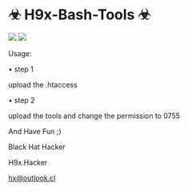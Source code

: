 # ☣ H9x-Bash-Tools ☣

<img src="https://i.imgur.com/l5su6sc.png" data-canonical-src="https://i.imgur.com/l5su6sc.png" style="max-width:100%;">

<img src="https://i.imgur.com/TUBl4TB.png" data-canonical-src="https://i.imgur.com/TUBl4TB.png" style="max-width:100%;">


Usage:

• step 1

upload the .htaccess

• step 2

upload the tools and change the permission to 0755 

And Have Fun ;)

Black Hat Hacker

H9x.Hacker

hx@outlook.cl
